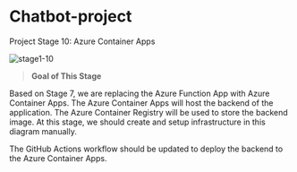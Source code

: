 # Chatbot-project

Project Stage 10: Azure Container Apps

![stage1-10](https://weclouddata.s3.us-east-1.amazonaws.com/cloud/project-stages/week7-stage10.png)

> **Goal of This Stage**

Based on Stage 7, we are replacing the Azure Function App with Azure Container Apps. The Azure Container Apps will host the backend of the application. The Azure Container Registry will be used to store the backend image. At this stage, we should create and setup infrastructure in this diagram manually.

The GitHub Actions workflow should be updated to deploy the backend to the Azure Container Apps.
